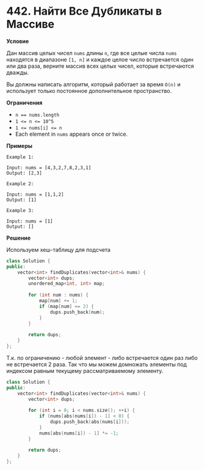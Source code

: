 # 442. Найти Все Дубликаты в Массиве

**Условие**

Дан массив целых чисел `nums` длины `n`, где все целые числа `nums` находятся в диапазоне `[1, n]` и каждое целое число встречается один или два раза, верните массив всех целых чисел, которые встречаются дважды.

Вы должны написать алгоритм, который работает за время `O(n)` и использует только постоянное дополнительное пространство.

**Ограничения**
- `n == nums.length`
- `1 <= n <= 10^5`
- `1 <= nums[i] <= n`
- Each element in `nums` appears once or twice.


**Примеры**
```
Example 1:

Input: nums = [4,3,2,7,8,2,3,1]
Output: [2,3]

Example 2:

Input: nums = [1,1,2]
Output: [1]

Example 3:

Input: nums = [1]
Output: []
```


**Решение**

Используем хеш-таблицу для подсчета

```C++
class Solution {
public:
    vector<int> findDuplicates(vector<int>& nums) {
        vector<int> dups;
        unordered_map<int, int> map;
        
        for (int num : nums) {
            map[num] += 1;
            if (map[num] == 2) {
                dups.push_back(num);
            }
        }
           
        return dups;
    }
};
```

Т.к. по ограничению - любой элемент - либо встречается один раз либо не встречается 2 раза. Так что мы можем домножать элементы под индексом равным текущему рассматриваемому элементу. 

```C++
class Solution {
public:
    vector<int> findDuplicates(vector<int>& nums) {
        vector<int> dups;
        
        for (int i = 0; i < nums.size(); ++i) {
            if (nums[abs(nums[i]) - 1] < 0) {
                dups.push_back(abs(nums[i]));
            }
            nums[abs(nums[i]) - 1] *= -1;
        }
        
        return dups;
    }
};
```






 


 


